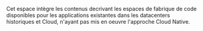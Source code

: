 Cet espace intègre les contenus decrivant les espaces de fabrique de code disponibles pour les applications existantes dans les datacenters historiques et Cloud, n'ayant pas mis en oeuvre l'approche Cloud Native.
